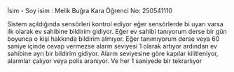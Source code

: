 İsim - Soy isim : Melik Buğra Kara
Öğrenci No: 250541110

Sistem açıldığında sensörleri kontrol ediyor eğer sensörlerde bi uyarı varsa ilk olarak ev sahibine bildirim gidiyor. Eğer ev sahibi tanıyorum derse bir gün boyunca o kişi hakkında bildirim almıyor. Eğer tanımıyorum derse veya 60 saniye içinde cevap vermezse alarm seviyesi 1 olarak artıyor ardından ev sahibine ayrı bir bildirim gidiyor. Alarm seviyesine göre kapılar kilitleniyor, alarmlar çalıyor veya polis aranıyor. Ve her 1 saniyede bir tekrarlıyor